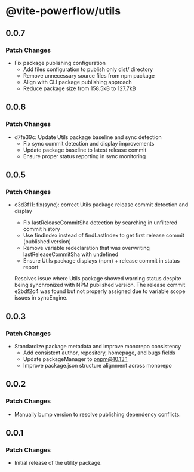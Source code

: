 # @vite-powerflow/utils

## 0.0.7

### Patch Changes

- Fix package publishing configuration
  - Add files configuration to publish only dist/ directory
  - Remove unnecessary source files from npm package
  - Align with CLI package publishing approach
  - Reduce package size from 158.5kB to 127.7kB

## 0.0.6

### Patch Changes

- d7fe39c: Update Utils package baseline and sync detection
  - Fix sync commit detection and display improvements
  - Update package baseline to latest release commit
  - Ensure proper status reporting in sync monitoring

## 0.0.5

### Patch Changes

- c3d3f11: fix(sync): correct Utils package release commit detection and display
  - Fix lastReleaseCommitSha detection by searching in unfiltered commit history
  - Use findIndex instead of findLastIndex to get first release commit (published version)
  - Remove variable redeclaration that was overwriting lastReleaseCommitSha with undefined
  - Ensure Utils package displays (npm) + release commit in status report

  Resolves issue where Utils package showed warning status despite being
  synchronized with NPM published version. The release commit e2bdf2c4 was
  found but not properly assigned due to variable scope issues in syncEngine.

## 0.0.3

### Patch Changes

- Standardize package metadata and improve monorepo consistency
  - Add consistent author, repository, homepage, and bugs fields
  - Update packageManager to pnpm@10.13.1
  - Improve package.json structure alignment across monorepo

## 0.0.2

### Patch Changes

- Manually bump version to resolve publishing dependency conflicts.

## 0.0.1

### Patch Changes

- Initial release of the utility package.
